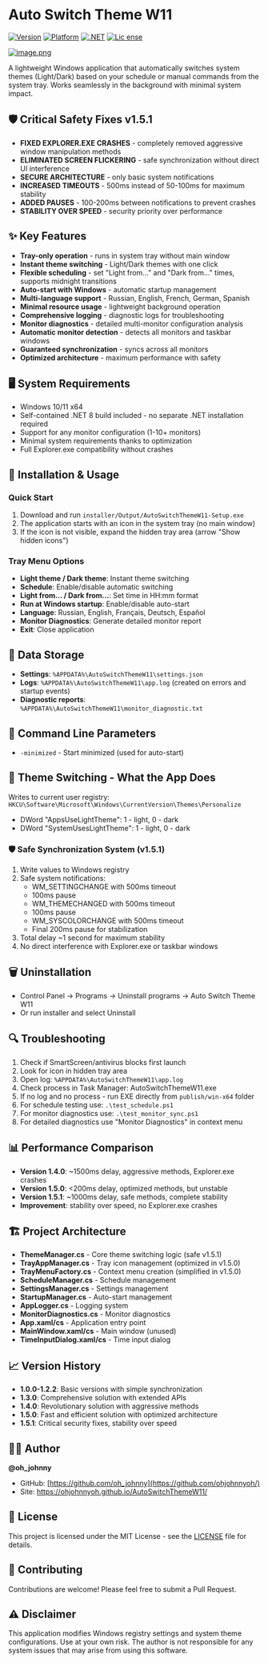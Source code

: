 # Auto Switch Theme W11

[![Version](https://img.shields.io/badge/version-1.5.1-blue.svg)](https://github.com/oh_johnny/AutoSwitchThemeW11/releases)
[![Platform](https://img.shields.io/badge/platform-Windows%2010%2F11-green.svg)](https://www.microsoft.com/windows)
[![.NET](https://img.shields.io/badge/.NET-8.0-purple.svg)](https://dotnet.microsoft.com/)
[![Lic<img width="1024" height="1024" alt="Иконка переключения режима света и тьмы" src="https://github.com/user-attachments/assets/72c7b76d-abeb-46e6-8b11-57e4258bf245" />
ense](https://img.shields.io/badge/license-MIT-yellow.svg)](LICENSE)

[![image.png](https://i.postimg.cc/P59JRkvd/image.png)](https://postimg.cc/4YvXYq10)

A lightweight Windows application that automatically switches system themes (Light/Dark) based on your schedule or manual commands from the system tray. Works seamlessly in the background with minimal system impact.

## 🛡️ Critical Safety Fixes v1.5.1

- **FIXED EXPLORER.EXE CRASHES** - completely removed aggressive window manipulation methods
- **ELIMINATED SCREEN FLICKERING** - safe synchronization without direct UI interference
- **SECURE ARCHITECTURE** - only basic system notifications
- **INCREASED TIMEOUTS** - 500ms instead of 50-100ms for maximum stability
- **ADDED PAUSES** - 100-200ms between notifications to prevent crashes
- **STABILITY OVER SPEED** - security priority over performance

## ✨ Key Features

- **Tray-only operation** - runs in system tray without main window
- **Instant theme switching** - Light/Dark themes with one click
- **Flexible scheduling** - set "Light from..." and "Dark from..." times, supports midnight transitions
- **Auto-start with Windows** - automatic startup management
- **Multi-language support** - Russian, English, French, German, Spanish
- **Minimal resource usage** - lightweight background operation
- **Comprehensive logging** - diagnostic logs for troubleshooting
- **Monitor diagnostics** - detailed multi-monitor configuration analysis
- **Automatic monitor detection** - detects all monitors and taskbar windows
- **Guaranteed synchronization** - syncs across all monitors
- **Optimized architecture** - maximum performance with safety

## 🖥️ System Requirements

- Windows 10/11 x64
- Self-contained .NET 8 build included - no separate .NET installation required
- Support for any monitor configuration (1-10+ monitors)
- Minimal system requirements thanks to optimization
- Full Explorer.exe compatibility without crashes

## 🚀 Installation & Usage

### Quick Start
1. Download and run `installer/Output/AutoSwitchThemeW11-Setup.exe`
2. The application starts with an icon in the system tray (no main window)
3. If the icon is not visible, expand the hidden tray area (arrow "Show hidden icons")

### Tray Menu Options
- **Light theme / Dark theme**: Instant theme switching
- **Schedule**: Enable/disable automatic switching
- **Light from... / Dark from...**: Set time in HH:mm format
- **Run at Windows startup**: Enable/disable auto-start
- **Language**: Russian, English, Français, Deutsch, Español
- **Monitor Diagnostics**: Generate detailed monitor report
- **Exit**: Close application

## 📁 Data Storage

- **Settings**: `%APPDATA%\AutoSwitchThemeW11\settings.json`
- **Logs**: `%APPDATA%\AutoSwitchThemeW11\app.log` (created on errors and startup events)
- **Diagnostic reports**: `%APPDATA%\AutoSwitchThemeW11\monitor_diagnostic.txt`

## 🔧 Command Line Parameters

- `-minimized` - Start minimized (used for auto-start)

## 🔄 Theme Switching - What the App Does

Writes to current user registry:
`HKCU\Software\Microsoft\Windows\CurrentVersion\Themes\Personalize`
- DWord "AppsUseLightTheme": 1 - light, 0 - dark
- DWord "SystemUsesLightTheme": 1 - light, 0 - dark

### 🛡️ Safe Synchronization System (v1.5.1)
1. Write values to Windows registry
2. Safe system notifications:
   - WM_SETTINGCHANGE with 500ms timeout
   - 100ms pause
   - WM_THEMECHANGED with 500ms timeout
   - 100ms pause
   - WM_SYSCOLORCHANGE with 500ms timeout
   - Final 200ms pause for stabilization
3. Total delay ~1 second for maximum stability
4. No direct interference with Explorer.exe or taskbar windows

## 🗑️ Uninstallation

- Control Panel → Programs → Uninstall programs → Auto Switch Theme W11
- Or run installer and select Uninstall

## 🔍 Troubleshooting

1. Check if SmartScreen/antivirus blocks first launch
2. Look for icon in hidden tray area
3. Open log: `%APPDATA%\AutoSwitchThemeW11\app.log`
4. Check process in Task Manager: AutoSwitchThemeW11.exe
5. If no log and no process - run EXE directly from `publish/win-x64` folder
6. For schedule testing use: `.\test_schedule.ps1`
7. For monitor diagnostics use: `.\test_monitor_sync.ps1`
8. For detailed diagnostics use "Monitor Diagnostics" in context menu

## 📊 Performance Comparison

- **Version 1.4.0**: ~1500ms delay, aggressive methods, Explorer.exe crashes
- **Version 1.5.0**: <200ms delay, optimized methods, but unstable
- **Version 1.5.1**: ~1000ms delay, safe methods, complete stability
- **Improvement**: stability over speed, no Explorer.exe crashes

## 🏗️ Project Architecture

- **ThemeManager.cs** - Core theme switching logic (safe v1.5.1)
- **TrayAppManager.cs** - Tray icon management (optimized in v1.5.0)
- **TrayMenuFactory.cs** - Context menu creation (simplified in v1.5.0)
- **ScheduleManager.cs** - Schedule management
- **SettingsManager.cs** - Settings management
- **StartupManager.cs** - Auto-start management
- **AppLogger.cs** - Logging system
- **MonitorDiagnostics.cs** - Monitor diagnostics
- **App.xaml/cs** - Application entry point
- **MainWindow.xaml/cs** - Main window (unused)
- **TimeInputDialog.xaml/cs** - Time input dialog

## 📈 Version History

- **1.0.0-1.2.2**: Basic versions with simple synchronization
- **1.3.0**: Comprehensive solution with extended APIs
- **1.4.0**: Revolutionary solution with aggressive methods
- **1.5.0**: Fast and efficient solution with optimized architecture
- **1.5.1**: Critical security fixes, stability over speed

## 👨‍💻 Author

**@oh_johnny**
- GitHub: [https://github.com/oh_johnny](https://github.com/ohjohnnyoh/)
- Site: https://ohjohnnyoh.github.io/AutoSwitchThemeW11/

## 📄 License

This project is licensed under the MIT License - see the [LICENSE](LICENSE) file for details.

## 🤝 Contributing

Contributions are welcome! Please feel free to submit a Pull Request.

## ⚠️ Disclaimer

This application modifies Windows registry settings and system theme configurations. Use at your own risk. The author is not responsible for any system issues that may arise from using this software.

